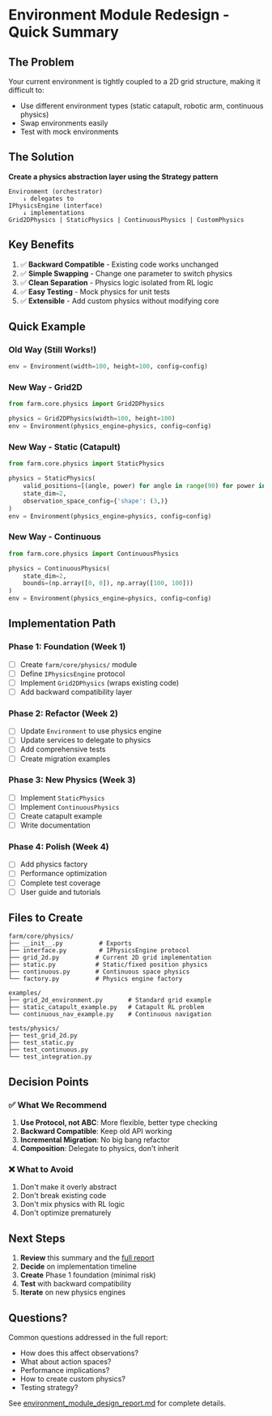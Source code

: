 # Environment Module Redesign - Quick Summary

## The Problem

Your current environment is tightly coupled to a 2D grid structure, making it difficult to:
- Use different environment types (static catapult, robotic arm, continuous physics)
- Swap environments easily
- Test with mock environments

## The Solution

**Create a physics abstraction layer using the Strategy pattern**

```
Environment (orchestrator)
    ↓ delegates to
IPhysicsEngine (interface)
    ↓ implementations
Grid2DPhysics | StaticPhysics | ContinuousPhysics | CustomPhysics
```

## Key Benefits

1. ✅ **Backward Compatible** - Existing code works unchanged
2. ✅ **Simple Swapping** - Change one parameter to switch physics
3. ✅ **Clean Separation** - Physics logic isolated from RL logic
4. ✅ **Easy Testing** - Mock physics for unit tests
5. ✅ **Extensible** - Add custom physics without modifying core

## Quick Example

### Old Way (Still Works!)
```python
env = Environment(width=100, height=100, config=config)
```

### New Way - Grid2D
```python
from farm.core.physics import Grid2DPhysics

physics = Grid2DPhysics(width=100, height=100)
env = Environment(physics_engine=physics, config=config)
```

### New Way - Static (Catapult)
```python
from farm.core.physics import StaticPhysics

physics = StaticPhysics(
    valid_positions=[(angle, power) for angle in range(90) for power in range(100)],
    state_dim=2,
    observation_space_config={'shape': (3,)}
)
env = Environment(physics_engine=physics, config=config)
```

### New Way - Continuous
```python
from farm.core.physics import ContinuousPhysics

physics = ContinuousPhysics(
    state_dim=2,
    bounds=(np.array([0, 0]), np.array([100, 100]))
)
env = Environment(physics_engine=physics, config=config)
```

## Implementation Path

### Phase 1: Foundation (Week 1)
- [ ] Create `farm/core/physics/` module
- [ ] Define `IPhysicsEngine` protocol
- [ ] Implement `Grid2DPhysics` (wraps existing code)
- [ ] Add backward compatibility layer

### Phase 2: Refactor (Week 2)
- [ ] Update `Environment` to use physics engine
- [ ] Update services to delegate to physics
- [ ] Add comprehensive tests
- [ ] Create migration examples

### Phase 3: New Physics (Week 3)
- [ ] Implement `StaticPhysics`
- [ ] Implement `ContinuousPhysics`
- [ ] Create catapult example
- [ ] Write documentation

### Phase 4: Polish (Week 4)
- [ ] Add physics factory
- [ ] Performance optimization
- [ ] Complete test coverage
- [ ] User guide and tutorials

## Files to Create

```
farm/core/physics/
├── __init__.py          # Exports
├── interface.py         # IPhysicsEngine protocol
├── grid_2d.py          # Current 2D grid implementation
├── static.py           # Static/fixed position physics
├── continuous.py       # Continuous space physics
└── factory.py          # Physics engine factory

examples/
├── grid_2d_environment.py       # Standard grid example
├── static_catapult_example.py   # Catapult RL problem
└── continuous_nav_example.py    # Continuous navigation

tests/physics/
├── test_grid_2d.py
├── test_static.py
├── test_continuous.py
└── test_integration.py
```

## Decision Points

### ✅ What We Recommend

1. **Use Protocol, not ABC**: More flexible, better type checking
2. **Backward Compatible**: Keep old API working
3. **Incremental Migration**: No big bang refactor
4. **Composition**: Delegate to physics, don't inherit

### ❌ What to Avoid

1. Don't make it overly abstract
2. Don't break existing code
3. Don't mix physics with RL logic
4. Don't optimize prematurely

## Next Steps

1. **Review** this summary and the [full report](environment_module_design_report.md)
2. **Decide** on implementation timeline
3. **Create** Phase 1 foundation (minimal risk)
4. **Test** with backward compatibility
5. **Iterate** on new physics engines

## Questions?

Common questions addressed in the full report:
- How does this affect observations?
- What about action spaces?
- Performance implications?
- How to create custom physics?
- Testing strategy?

See [environment_module_design_report.md](environment_module_design_report.md) for complete details.
